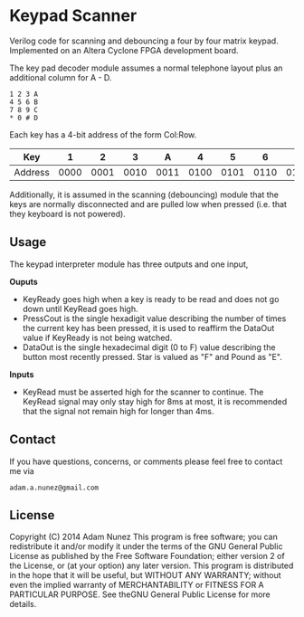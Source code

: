 Keypad Scanner
==============
Verilog code for scanning and debouncing a four by four matrix keypad.
Implemented on an Altera Cyclone FPGA development board.

The key pad decoder module assumes a normal telephone layout plus an additional column for A - D. 

    1 2 3 A
    4 5 6 B
    7 8 9 C
    * 0 # D

Each key has a 4-bit address of the form Col:Row.

|Key|1|2|3|A|4|5|6|B|
|---|---|---|---|---|---|---|---|---|
|Address|0000|0001|0010|0011|0100|0101|0110|0111|

Additionally, it is assumed in the scanning (debouncing) module that the keys are normally disconnected and are pulled low when pressed (i.e. that they keyboard is not powered).

Usage
-------
The keypad interpreter module has three outputs and one input, 

**Ouputs**
* KeyReady goes high when a key is ready to be read and does not go down until KeyRead goes high.
* PressCout is the single hexadigit value describing the number of times the current key has been pressed, it is used to reaffirm the DataOut value if KeyReady is not being watched.
* DataOut is the single hexadecimal digit (0 to F) value describing the button most recently pressed. Star is valued as "F" and Pound as "E".

**Inputs**
* KeyRead must be asserted high for the scanner to continue. The KeyRead signal may only stay high for 8ms at most, it is recommended that the signal not remain high for longer than 4ms.

Contact
-------
If you have questions, concerns, or comments please feel free to contact me via 

    adam.a.nunez@gmail.com
License
-------
Copyright (C) 2014  Adam Nunez
This program is free software; you can redistribute it and/or modify it under the terms of the GNU General Public License as published by the Free Software Foundation; either version 2 of the License, or (at your option) any later version.
This program is distributed in the hope that it will be useful, but WITHOUT ANY WARRANTY; without even the implied warranty of MERCHANTABILITY or FITNESS FOR A PARTICULAR PURPOSE. See theGNU General Public License for more details.
